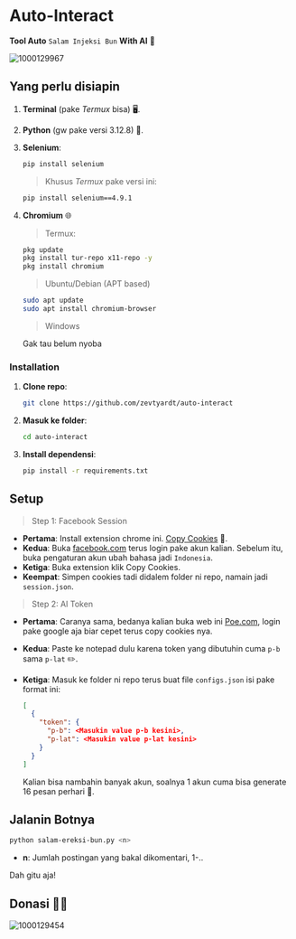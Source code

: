 # Auto-Interact
**Tool Auto** `Salam Injeksi Bun` **With AI** 🚀

![1000129967](https://github.com/user-attachments/assets/ee97792f-8639-4ba0-b7a8-d8dbfdf6cf89)

## Yang perlu disiapin
1. **Terminal** (pake *Termux* bisa) 🖥️.
2. **Python** (gw pake versi 3.12.8) 🐍.
3. **Selenium**:
   ```bash
   pip install selenium
   ```
   > Khusus *Termux* pake versi ini:
   ```bash
   pip install selenium==4.9.1
   ```
4. **Chromium** 🌐
   > Termux:
   ```bash
   pkg update
   pkg install tur-repo x11-repo -y
   pkg install chromium
   ```
   > Ubuntu/Debian (APT based)
   ```bash
   sudo apt update
   sudo apt install chromium-browser
   ```
   > Windows

   Gak tau belum nyoba


### Installation
1. **Clone repo**:
   ```bash
   git clone https://github.com/zevtyardt/auto-interact
   ```
2. **Masuk ke folder**:
   ```bash
   cd auto-interact
   ```
3. **Install dependensi**:
   ```bash
   pip install -r requirements.txt
   ```

## Setup
> Step 1: Facebook Session

- **Pertama**: Install extension chrome ini. [Copy Cookies](https://chromewebstore.google.com/detail/copy-cookies/jcbpglbplpblnagieibnemmkiamekcdg) 🍪.
- **Kedua**: Buka [facebook.com](https://facebook.com) terus login pake akun kalian. Sebelum itu, buka pengaturan akun ubah bahasa jadi `Indonesia`.
- **Ketiga**: Buka extension klik Copy Cookies.
- **Keempat**: Simpen cookies tadi didalem folder ni repo, namain jadi `session.json`.

> Step 2: AI Token

- **Pertama**: Caranya sama, bedanya kalian buka web ini [Poe.com](https://poe.com), login pake google aja biar cepet terus copy cookies nya.
- **Kedua**: Paste ke notepad dulu karena token yang dibutuhin cuma `p-b` sama `p-lat` ✏️.
- **Ketiga**: Masuk ke folder ni repo terus buat file `configs.json` isi pake format ini:
  ```json
  [
    {
      "token": {
        "p-b": <Masukin value p-b kesini>,
        "p-lat": <Masukin value p-lat kesini>
      }
    }
  ]
  ```

  Kalian bisa nambahin banyak akun, soalnya 1 akun cuma bisa generate 16 pesan perhari  📩.

## Jalanin Botnya
```bash
python salam-ereksi-bun.py <n>
```
- **n**: Jumlah postingan yang bakal dikomentari, 1-..

Dah gitu aja!

## Donasi 🙏🏻
![1000129454](https://github.com/user-attachments/assets/63c591c1-c2f1-48dd-b39e-786acaf28857)
